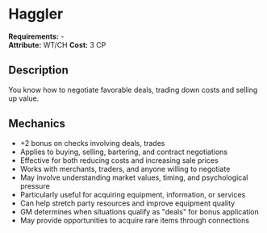 # Haggler

**Requirements:** -  
**Attribute:** WT/CH
**Cost:** 3 CP  

## Description
You know how to negotiate favorable deals, trading down costs and selling up value.

## Mechanics
- +2 bonus on checks involving deals, trades
- Applies to buying, selling, bartering, and contract negotiations
- Effective for both reducing costs and increasing sale prices
- Works with merchants, traders, and anyone willing to negotiate
- May involve understanding market values, timing, and psychological pressure
- Particularly useful for acquiring equipment, information, or services
- Can help stretch party resources and improve equipment quality
- GM determines when situations qualify as "deals" for bonus application
- May provide opportunities to acquire rare items through connections